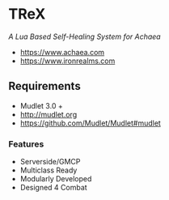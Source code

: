 # TReX
 *A Lua Based Self-Healing System for Achaea*
 - https://www.achaea.com
 - https://www.ironrealms.com

## Requirements
 - Mudlet 3.0 +
 - http://mudlet.org
 - https://github.com/Mudlet/Mudlet#mudlet
 
### Features
 - Serverside/GMCP
 - Multiclass Ready
 - Modularly Developed
 - Designed 4 Combat
 
